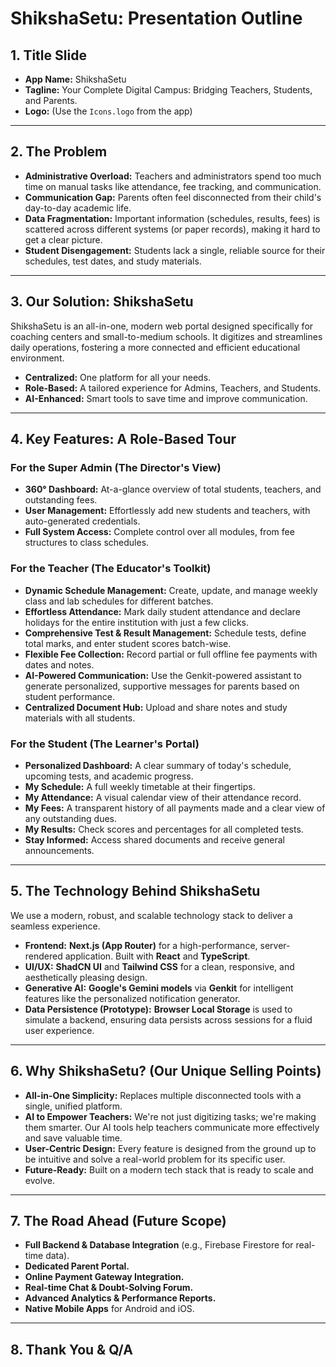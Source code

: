 # ShikshaSetu: Presentation Outline

## 1. Title Slide

*   **App Name:** ShikshaSetu
*   **Tagline:** Your Complete Digital Campus: Bridging Teachers, Students, and Parents.
*   **Logo:** (Use the `Icons.logo` from the app)

---

## 2. The Problem

*   **Administrative Overload:** Teachers and administrators spend too much time on manual tasks like attendance, fee tracking, and communication.
*   **Communication Gap:** Parents often feel disconnected from their child's day-to-day academic life.
*   **Data Fragmentation:** Important information (schedules, results, fees) is scattered across different systems (or paper records), making it hard to get a clear picture.
*   **Student Disengagement:** Students lack a single, reliable source for their schedules, test dates, and study materials.

---

## 3. Our Solution: ShikshaSetu

ShikshaSetu is an all-in-one, modern web portal designed specifically for coaching centers and small-to-medium schools. It digitizes and streamlines daily operations, fostering a more connected and efficient educational environment.

*   **Centralized:** One platform for all your needs.
*   **Role-Based:** A tailored experience for Admins, Teachers, and Students.
*   **AI-Enhanced:** Smart tools to save time and improve communication.

---

## 4. Key Features: A Role-Based Tour

### For the Super Admin (The Director's View)

*   **360° Dashboard:** At-a-glance overview of total students, teachers, and outstanding fees.
*   **User Management:** Effortlessly add new students and teachers, with auto-generated credentials.
*   **Full System Access:** Complete control over all modules, from fee structures to class schedules.

### For the Teacher (The Educator's Toolkit)

*   **Dynamic Schedule Management:** Create, update, and manage weekly class and lab schedules for different batches.
*   **Effortless Attendance:** Mark daily student attendance and declare holidays for the entire institution with just a few clicks.
*   **Comprehensive Test & Result Management:** Schedule tests, define total marks, and enter student scores batch-wise.
*   **Flexible Fee Collection:** Record partial or full offline fee payments with dates and notes.
*   **AI-Powered Communication:** Use the Genkit-powered assistant to generate personalized, supportive messages for parents based on student performance.
*   **Centralized Document Hub:** Upload and share notes and study materials with all students.

### For the Student (The Learner's Portal)

*   **Personalized Dashboard:** A clear summary of today's schedule, upcoming tests, and academic progress.
*   **My Schedule:** A full weekly timetable at their fingertips.
*   **My Attendance:** A visual calendar view of their attendance record.
*   **My Fees:** A transparent history of all payments made and a clear view of any outstanding dues.
*   **My Results:** Check scores and percentages for all completed tests.
*   **Stay Informed:** Access shared documents and receive general announcements.

---

## 5. The Technology Behind ShikshaSetu

We use a modern, robust, and scalable technology stack to deliver a seamless experience.

*   **Frontend:** **Next.js (App Router)** for a high-performance, server-rendered application. Built with **React** and **TypeScript**.
*   **UI/UX:** **ShadCN UI** and **Tailwind CSS** for a clean, responsive, and aesthetically pleasing design.
*   **Generative AI:** **Google's Gemini models** via **Genkit** for intelligent features like the personalized notification generator.
*   **Data Persistence (Prototype):** **Browser Local Storage** is used to simulate a backend, ensuring data persists across sessions for a fluid user experience.

---

## 6. Why ShikshaSetu? (Our Unique Selling Points)

*   **All-in-One Simplicity:** Replaces multiple disconnected tools with a single, unified platform.
*   **AI to Empower Teachers:** We're not just digitizing tasks; we're making them smarter. Our AI tools help teachers communicate more effectively and save valuable time.
*   **User-Centric Design:** Every feature is designed from the ground up to be intuitive and solve a real-world problem for its specific user.
*   **Future-Ready:** Built on a modern tech stack that is ready to scale and evolve.

---

## 7. The Road Ahead (Future Scope)

*   **Full Backend & Database Integration** (e.g., Firebase Firestore for real-time data).
*   **Dedicated Parent Portal.**
*   **Online Payment Gateway Integration.**
*   **Real-time Chat & Doubt-Solving Forum.**
*   **Advanced Analytics & Performance Reports.**
*   **Native Mobile Apps** for Android and iOS.

---

## 8. Thank You & Q/A
